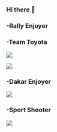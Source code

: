 ### Hi there 👋



### -Rally Enjoyer
### -Team Toyota


![](https://media.giphy.com/media/dBQnOB1RBK2YKSNjN2/giphy-downsized-large.gif)

![](https://media.giphy.com/media/BErydK6VVsDlVIEW1Q/giphy.gif)


### -Dakar Enjoyer


![](https://i.imgur.com/H4QbdeG.gif)


### -Sport Shooter

![](https://www.clay-shooting.com/wp-content/uploads/sites/19/2011/10/crossers-pair1.gif)
